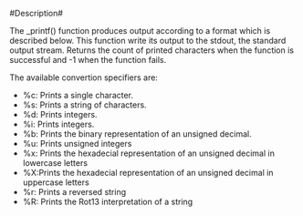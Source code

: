 #Description#

The _printf() function produces output according to a format which is described below. This function write its output to the stdout, the standard output stream. Returns the count of printed characters when the function is successful and -1 when the function fails.

The available convertion specifiers are:<br />

* %c: Prints a single character.<br />
* %s: Prints a string of characters.<br />
* %d: Prints integers.<br />
* %i: Prints integers.<br />
* %b: Prints the binary representation of an unsigned decimal.<br />
* %u: Prints unsigned integers <br />
* %x: Prints the hexadecial representation of an unsigned decimal in lowercase letters <br />
* %X:Prints the hexadecial representation of an unsigned decimal in uppercase letters <br />
* %r: Prints a reversed string <br />
* %R: Prints the Rot13 interpretation of a string <br />
